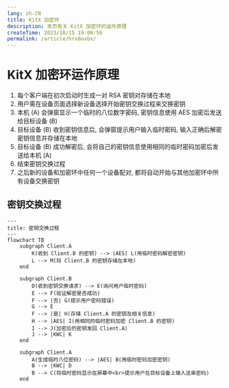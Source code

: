 ```yaml
---
lang: zh-CN
title: KitX 加密环
description: 本页有关 KitX 加密环的运作原理
createTime: 2023/10/15 19:06:56
permalink: /article/hrx8ovbx/
---
```


# KitX 加密环运作原理

1. 每个客户端在初次启动时生成一对 RSA 密钥对存储在本地
2. 用户需在设备页面选择新设备选择开始密钥交换过程来交换密钥
3. 本机 (A) 会弹窗显示一个临时的八位数字密码, 密钥信息使用 AES 加密后发送给目标设备 (B)
4. 目标设备 (B) 收到密钥信息后, 会弹窗提示用户输入临时密码, 输入正确后解密密钥信息并存储在本地
5. 目标设备 (B) 成功解密后, 会将自己的密钥信息使用相同的临时密码加密后发送给本机 (A)
6. 结束密钥交换过程
7. 之后新的设备和加密环中任何一个设备配对, 都将自动开始与其他加密环中所有设备交换密钥

## 密钥交换过程

```mermaid
---
title: 密钥交换过程
---
flowchart TB
    subgraph Client.A
        K(收到 Client.B 的密钥) --> |AES| L(用临时密码解密密钥)
        L --> M(将 Client.B 的密钥存储在本地)
    end

    subgraph Client.B
        D(收到密钥交换请求) --> E(询问用户临时密码)
        E --> F(验证解密是否成功)
        F --> |否| G(提示用户密码错误)
        G --> E
        F --> |是| H(存储 Client.A 的密钥及相关信息)
        H --> |AES| I(用相同的临时密码加密 Client.B 的密钥)
        I --> J(加密后的密钥发回 Client.A)
        J --> |KWC| K
    end

    subgraph Client.A
        A(生成临时八位密码) --> |AES| B(用临时密码加密密钥)
        B --> |KWC| D
        B --> C(将临时密码显示在屏幕中<br>提示用户在目标设备上输入这串密码)
    end
```

